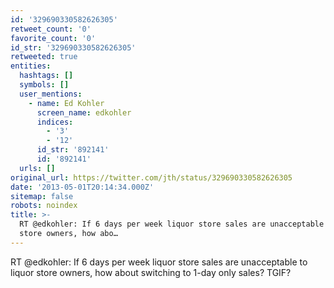 ```yaml
---
id: '329690330582626305'
retweet_count: '0'
favorite_count: '0'
id_str: '329690330582626305'
retweeted: true
entities:
  hashtags: []
  symbols: []
  user_mentions:
    - name: Ed Kohler
      screen_name: edkohler
      indices:
        - '3'
        - '12'
      id_str: '892141'
      id: '892141'
  urls: []
original_url: https://twitter.com/jth/status/329690330582626305
date: '2013-05-01T20:14:34.000Z'
sitemap: false
robots: noindex
title: >-
  RT @edkohler: If 6 days per week liquor store sales are unacceptable to liquor
  store owners, how abo…
---
```


RT @edkohler: If 6 days per week liquor store sales are unacceptable to liquor store owners, how about switching to 1-day only sales? TGIF?